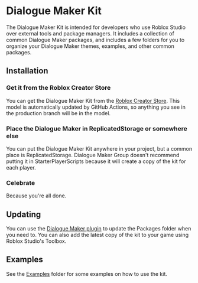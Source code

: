 # Dialogue Maker Kit
The Dialogue Maker Kit is intended for developers who use Roblox Studio over external tools and package managers. It includes a collection of common Dialogue Maker packages, and includes a few folders for you to organize your Dialogue Maker themes, examples, and other common packages.

## Installation
### Get it from the Roblox Creator Store
You can get the Dialogue Maker Kit from the [Roblox Creator Store](). This model is automatically updated by GitHub Actions, so anything you see in the production branch will be in the model.

### Place the Dialogue Maker in ReplicatedStorage or somewhere else
You can put the Dialogue Maker Kit anywhere in your project, but a common place is ReplicatedStorage. Dialogue Maker Group doesn't recommend putting it in StarterPlayerScripts because it will create a copy of the kit for each player.

### Celebrate
Because you're all done. 

## Updating
You can use the [Dialogue Maker plugin](https://github.com/DialogueMaker/plugin) to update the Packages folder when you need to. You can also add the latest copy of the kit to your game using Roblox Studio's Toolbox.

## Examples
See the [Examples](./src/Examples) folder for some examples on how to use the kit.